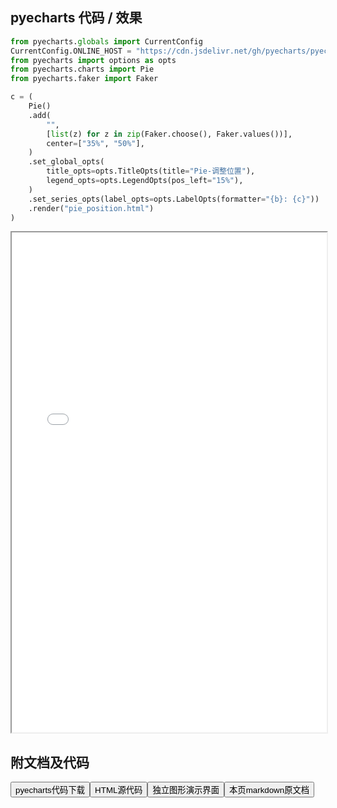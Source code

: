 
## pyecharts 代码 / 效果

```python
from pyecharts.globals import CurrentConfig
CurrentConfig.ONLINE_HOST = "https://cdn.jsdelivr.net/gh/pyecharts/pyecharts-assets@latest/assets/"
from pyecharts import options as opts
from pyecharts.charts import Pie
from pyecharts.faker import Faker

c = (
    Pie()
    .add(
        "",
        [list(z) for z in zip(Faker.choose(), Faker.values())],
        center=["35%", "50%"],
    )
    .set_global_opts(
        title_opts=opts.TitleOpts(title="Pie-调整位置"),
        legend_opts=opts.LegendOpts(pos_left="15%"),
    )
    .set_series_opts(label_opts=opts.LabelOpts(formatter="{b}: {c}"))
    .render("pie_position.html")
)
```

<iframe width="100%" height="800px" src="/pyecharts/Pie/pie_position.html"></iframe>

## 附文档及代码

<a href="https://cdn.jsdelivr.net/gh/wfy-belief/python/docs/pyecharts/Pie/pie_position.py"><button class="mybutton">pyecharts代码下载</button></a><a href="https://cdn.jsdelivr.net/gh/wfy-belief/python/docs/pyecharts/Pie/pie_position.html"><button class="mybutton">HTML源代码</button></a><a href="https://python.wfyblog.cn/pyecharts/Pie/pie_position.html"><button class="mybutton">独立图形演示界面</button></a><a href="https://cdn.jsdelivr.net/gh/wfy-belief/python/docs/pyecharts/Pie/pie_position.md"><button class="mybutton">本页markdown原文档</button></a>